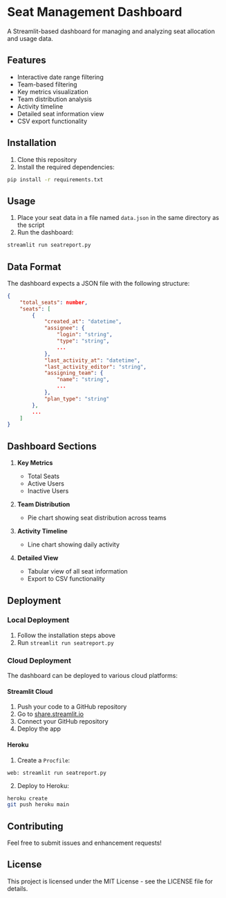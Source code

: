 # Seat Management Dashboard

A Streamlit-based dashboard for managing and analyzing seat allocation and usage data.

## Features

- Interactive date range filtering
- Team-based filtering
- Key metrics visualization
- Team distribution analysis
- Activity timeline
- Detailed seat information view
- CSV export functionality

## Installation

1. Clone this repository
2. Install the required dependencies:
```bash
pip install -r requirements.txt
```

## Usage

1. Place your seat data in a file named `data.json` in the same directory as the script
2. Run the dashboard:
```bash
streamlit run seatreport.py
```

## Data Format

The dashboard expects a JSON file with the following structure:
```json
{
    "total_seats": number,
    "seats": [
        {
            "created_at": "datetime",
            "assignee": {
                "login": "string",
                "type": "string",
                ...
            },
            "last_activity_at": "datetime",
            "last_activity_editor": "string",
            "assigning_team": {
                "name": "string",
                ...
            },
            "plan_type": "string"
        },
        ...
    ]
}
```

## Dashboard Sections

1. **Key Metrics**
   - Total Seats
   - Active Users
   - Inactive Users

2. **Team Distribution**
   - Pie chart showing seat distribution across teams

3. **Activity Timeline**
   - Line chart showing daily activity

4. **Detailed View**
   - Tabular view of all seat information
   - Export to CSV functionality

## Deployment

### Local Deployment
1. Follow the installation steps above
2. Run `streamlit run seatreport.py`

### Cloud Deployment
The dashboard can be deployed to various cloud platforms:

#### Streamlit Cloud
1. Push your code to a GitHub repository
2. Go to [share.streamlit.io](https://share.streamlit.io)
3. Connect your GitHub repository
4. Deploy the app

#### Heroku
1. Create a `Procfile`:
```
web: streamlit run seatreport.py
```
2. Deploy to Heroku:
```bash
heroku create
git push heroku main
```

## Contributing

Feel free to submit issues and enhancement requests!

## License

This project is licensed under the MIT License - see the LICENSE file for details. 